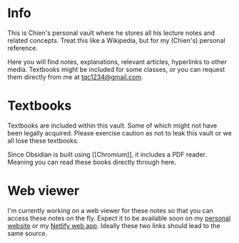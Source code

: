 # Info
This is Chien's personal vault where he stores all his lecture notes and related concepts. Treat this like a Wikipedia, but for my (Chien's) personal reference.

Here you will find notes, explanations, relevant articles, hyperlinks to other media. Textbooks might be included for some classes, or you can request them directly from me at tqc1234@gmail.com. 
# Textbooks
Textbooks are included within this vault. Some of which might not have been legally acquired. Please exercise caution as not to leak this vault or we all lose these textbooks.

Since Obsidian is built using [[Chromium]], it includes a PDF reader. Meaning you can read these books directly through here. 
# Web viewer
I'm currently working on a web viewer for these notes so that you can access these notes on the fly. Expect it to be available soon on my [personal website](trueongod.com) or my [Netlify web app](trueongod.netlify.app). Ideally these two links should lead to the same source.